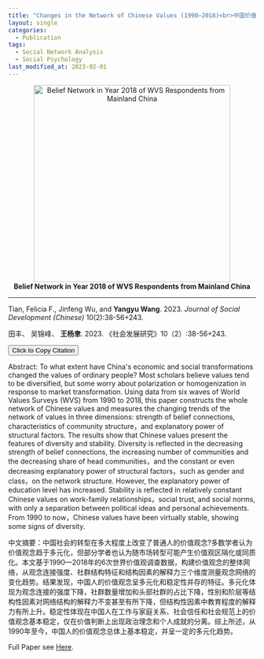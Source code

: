 ```yaml
---
title: "Changes in the Network of Chinese Values (1990—2018)<br>中国价值观念网络的变迁 (1990—2018)"
layout: single
categories:
  - Publication
tags:
  - Social Network Analysis
  - Social Psychology
last_modified_at: 2023-02-01
---
```


<div class="research-content" markdown="1">

<p align="center">
  <img src="https://yangyuwang.netlify.app/assets/belief_network.png" alt="Belief Network in Year 2018 of WVS Respondents from Mainland China" width="400">
  <br>
  <strong>Belief Network in Year 2018 of WVS Respondents from Mainland China</strong>
</p>


---

Tian, Felicia F., Jinfeng Wu, and **Yangyu Wang**. 2023. *Journal of Social Development (Chinese)* 10(2):38-56+243.

田丰、 吴锦峰、 **王杨聿**. 2023. 《社会发展研究》10（2）:38-56+243.

<button onclick="copyCitation()">Click to Copy Citation</button>

<script>
  function copyCitation() {
    const citation = "田丰、 吴锦峰、 **王杨聿**. 2023. “中国价值观念网络的变迁(1990—2018).” 社会发展研究 10(2):38-56+243.";
    navigator.clipboard.writeText(citation).then(() => {
      alert("Citation copied to clipboard!");
    });
  }
</script>

Abstract: To what extent have China's economic and social transformations changed the values of ordinary people? Most scholars believe values tend to be diversified, but some worry about polarization or homogenization in response to market transformation. Using data from six waves of World Values Surveys (WVS) from 1990 to 2018, this paper constructs the whole network of Chinese values and measures the changing trends of the network of values in three dimensions: strength of belief connections, characteristics of community structure，and explanatory power of structural factors. The results show that Chinese values present the features of diversity and stability. Diversity is reflected in the decreasing strength of belief connections, the increasing number of communities and the decreasing share of head communities，and the constant or even decreasing explanatory power of structural factors，such as gender and class，on the network structure. However, the explanatory power of education level has increased. Stability is reflected in relatively constant Chinese values on work-family relationships，social trust, and social norms, with only a separation between political ideas and personal achievements. From 1990 to now，Chinese values have been virtually stable, showing some signs of diversity.

中文摘要：中国社会的转型在多大程度上改变了普通人的价值观念?多数学者认为价值观念趋于多元化，但部分学者也认为随市场转型可能产生价值观区隔化或同质化。本文基于1990—2018年的6次世界价值观调查数据，构建价值观念的整体网络，从观念连接强度、社群结构特征和结构因素的解释力三个维度测量观念网络的变化趋势。结果发现，中国人的价值观念呈多元化和稳定性并存的特征。多元化体现为观念连接的强度下降，社群数量增加和头部社群的占比下降，性别和阶层等结构性因素对网络结构的解释力不变甚至有所下降，但结构性因素中教育程度的解释力有所上升。稳定性体现在中国人在工作与家庭关系、社会信任和社会规范上的价值观念基本稳定，仅在价值判断上出现政治理念和个人成就的分离。综上所述，从1990年至今，中国人的价值观念总体上基本稳定，并呈一定的多元化趋势。

Full Paper see [Here](https://yangyuwang.netlify.app/assets/belief_network.pdf).

</div>
